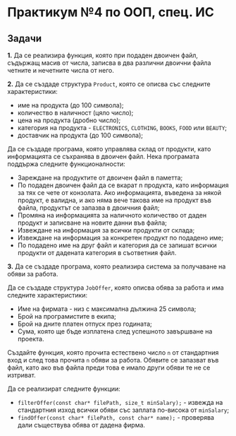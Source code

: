 # Практикум №4 по ООП, спец. ИС

## Задачи

**1.** Да се реализира функция, която при подаден двоичен файл, съдържащ масив от числа, записва в два различни двоични файла четните и нечетните числа от него.

**2.** Да се създаде структура `Product`, която се описва със следните характеристики:
- име на продукта (до 100 символа);
- количество в наличност (цяло число);
- цена на продукта (дробно число);
- категория на продукта - `ELECTRONICS`, `CLOTHING`, `BOOKS`, `FOOD` или `BEAUTY`;
- доставчик на продукта (до 100 символа);

Да се създаде програма, която управлява склад от продукти, като информацията се съхранява в двоичен файл. 
Нека програмата поддържа следните функционалности:
- Зареждане на продуктите от двоичен файл в паметта;
- По подаден двоичен файл да се вкарат n продукта, като информация за тях се чете от конзолата. Ако информацията, въведена за някой продукт, е валидна, и ако няма вече такова име на продукт във файла, продуктът се запазва в двоичния файл;
- Промяна на информацията за наличното количество от даден продукт и записване на новите данни във файла;
- Извеждане на информация за всички продукти от склада;
- Извеждане на информация за конкретен продукт по подадено име;
- По подадено име на друг файл и категория да се запишат всички продукти от дадената категория в съответния файл.

**3.** Да се създаде програма, която реализира система за получаване на обяви за работа. 

Да се създаде структура `JobOffer`, която описва обява за работа и има следните характеристики:
- Име на фирмата - низ с максимална дължина 25 символа;
- Брой на програмистите в екипа;
- Брой на дните платен отпуск през годината;
- Сума, която ще бъде изплатена след успешното завършване на проекта.

Създайте функция, която прочита естествено число `n` от стандартния вход и след това прочита `n` обяви за работа. Обявите се запазват във файл, като ако във файла преди това е имало други обяви те не се изтриват.

Да се реализират следните функции:

- `filterOffer(const char* filePath, size_t minSalary);` - извежда на стандартния изход всички обяви със заплата по-висока от `minSalary`;
- `findOffer(const char* filePath, const char* name);` - проверява дали съществува обява от дадена фирма.

